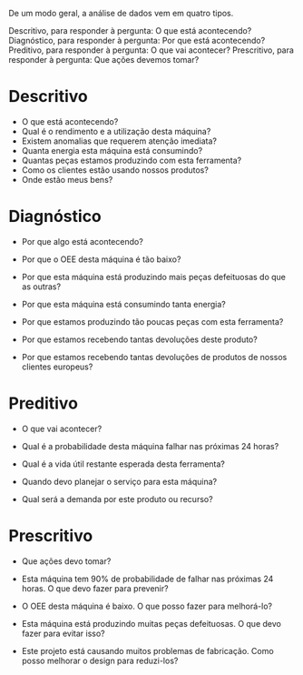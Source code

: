 De um modo geral, a análise de dados vem em quatro tipos.

Descritivo, para responder à pergunta: O que está acontecendo?
Diagnóstico, para responder à pergunta: Por que está acontecendo?
Preditivo, para responder à pergunta: O que vai acontecer?
Prescritivo, para responder à pergunta: Que ações devemos tomar?

# Descritivo

- O que está acontecendo?
- Qual é o rendimento e a utilização desta máquina?
- Existem anomalias que requerem atenção imediata?
- Quanta energia esta máquina está consumindo?
- Quantas peças estamos produzindo com esta ferramenta?
- Como os clientes estão usando nossos produtos?
- Onde estão meus bens?

# Diagnóstico

- Por que algo está acontecendo?

- Por que o OEE desta máquina é tão baixo?
- Por que esta máquina está produzindo mais peças defeituosas do que as outras?
- Por que esta máquina está consumindo tanta energia?
- Por que estamos produzindo tão poucas peças com esta ferramenta?
- Por que estamos recebendo tantas devoluções deste produto?
- Por que estamos recebendo tantas devoluções de produtos de nossos clientes europeus?

# Preditivo

- O que vai acontecer?

- Qual é a probabilidade desta máquina falhar nas próximas 24 horas?
- Qual é a vida útil restante esperada desta ferramenta?
- Quando devo planejar o serviço para esta máquina?
- Qual será a demanda por este produto ou recurso?

# Prescritivo

- Que ações devo tomar?

- Esta máquina tem 90% de probabilidade de falhar nas próximas 24 horas. O que devo fazer para prevenir?
- O OEE desta máquina é baixo. O que posso fazer para melhorá-lo?
- Esta máquina está produzindo muitas peças defeituosas. O que devo fazer para evitar isso?
- Este projeto está causando muitos problemas de fabricação. Como posso melhorar o design para reduzi-los?
